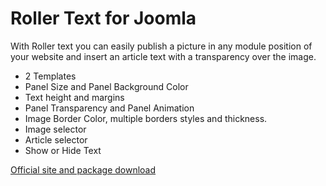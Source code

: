 # Roller Text for Joomla
With Roller text you can easily publish a picture in any module position of your website and insert an article text with a transparency over the image.

* 2 Templates
* Panel Size and Panel Background Color
* Text height and margins
* Panel Transparency and Panel Animation
* Image Border Color, multiple borders styles and thickness.
* Image selector
* Article selector
* Show or Hide Text

[Official site and package download](http://www.joomlaempresa.es/en/downloads/downloads/roller-text.html)